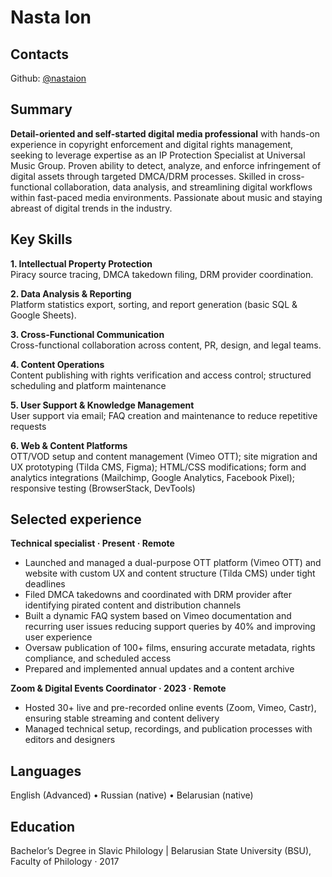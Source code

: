 # Nasta Ion

## Contacts
Github: [@nastaion](http://github.com/nastaion/)

## Summary 

__Detail-oriented and self-started digital media professional__ with hands-on experience in copyright enforcement and digital rights management, seeking to leverage expertise as an IP Protection Specialist at Universal Music Group. Proven ability to detect, analyze, and enforce infringement of digital assets through targeted DMCA/DRM processes. Skilled in cross-functional collaboration, data analysis, and streamlining digital workflows within fast-paced media environments. Passionate about music and staying abreast of digital trends in the industry.

## Key Skills
__1. Intellectual Property Protection__  
Piracy source tracing, DMCA takedown filing, DRM provider coordination.

__2. Data Analysis & Reporting__  
Platform statistics export, sorting, and report generation (basic SQL & Google Sheets).

__3. Cross-Functional Communication__  
Cross-functional collaboration across content, PR, design, and legal teams.

__4. Content Operations__  
Сontent publishing with rights verification and access control; structured scheduling and platform maintenance

__5. User Support & Knowledge Management__  
User support via email; FAQ creation and maintenance to reduce repetitive requests

__6. Web & Content Platforms__  
OTT/VOD setup and content management (Vimeo OTT); site migration and UX prototyping (Tilda CMS, Figma); HTML/CSS modifications; form and analytics integrations (Mailchimp, Google Analytics, Facebook Pixel); responsive testing (BrowserStack, DevTools)

## Selected experience

__Technical specialist · Present · Remote__  
+ Launched and managed a dual-purpose OTT platform (Vimeo OTT) and website with custom UX and content structure (Tilda CMS) under tight deadlines
+ Filed DMCA takedowns and coordinated with DRM provider after identifying pirated content and distribution channels
+ Built a dynamic FAQ system based on Vimeo documentation and recurring user issues reducing support queries by 40% and improving user experience
+ Oversaw publication of 100+ films, ensuring accurate metadata, rights compliance, and scheduled access
+ Prepared and implemented annual updates and a content archive

__Zoom & Digital Events Coordinator · 2023 · Remote__  
+ Hosted 30+ live and pre-recorded online events (Zoom, Vimeo, Castr), ensuring stable streaming and content delivery
+ Managed technical setup, recordings, and publication processes with editors and designers

## Languages
English (Advanced) • Russian (native) • Belarusian (native) 

## Education
Bachelor’s Degree in Slavic Philology | Belarusian State University (BSU), Faculty of Philology · 2017
